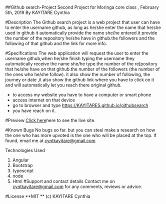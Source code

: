 ##Github search-Project
Second Project for Moringa core class , February 5th, 2019
By KAYITARE Cynthia

#Description
The Github search project is a web project that user can have to enter the username github, as long as he/she enter the name that he/she used in github it automatically provide the name she/he entered.it provide the number of the repository he/she have in github.the followers and the following of that github and the link for more info.

#Specifications
The web application will request the user to enter the username github,when he/she finish typing the username they automatically receive the name she/he type.the number of the re[pository that he/she have on that github.the number of the followers (the number of the ones who he/she follow). it also show the number of following, the journey or date ,it also show the github link where you have to click on it and will automatically let you reach there original github.

* to access my website you have to have a computer or smart phone
* access internet on that device
* go to browser and type https://KAYITARES.github.io/githubsearch
* you have reach on it.

#Preview
 <a href="https://KAYITARES.github.io/githubsearch" rel="nofollow">Click here</a>here to see the live site.

#Known Bugs
No bugs so far. but you can steel make a research on how the one who has more upvoted is the one who will be placed at the top. If found, email me at cyntkayitare@gmail.com

Technologies Used
1. Angular
2. Bootstrap
3. typescript
4. node
5. Html
#Support and contact details
Contact me on cyntkayitare@gmail.com for any comments, reviews or advice.

#License
**MIT ** (c) KAYITARE Cynthia




